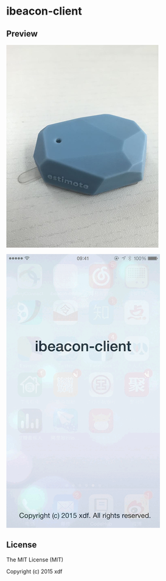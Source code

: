 # ibeacon-client

## Preview

![ibeacon](screenshot/ibeacon.png)

![preview](screenshot/preview.gif)

## License

The MIT License (MIT)

Copyright (c) 2015 xdf
